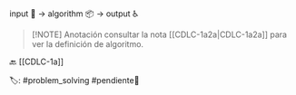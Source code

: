 input 🚪 -> algorithm 📦 -> output ♿️

> [!NOTE] Anotación 
> consultar la nota [[CDLC-1a2a|CDLC-1a2a]] para ver la definición de algoritmo.


🔙 [[CDLC-1a]]

🏷️: #problem_solving #pendiente📍